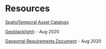 # Resources

[SpatioTemporal Asset Catalogs](https://stacspec.org/)

[Geoblacklight](https://geoblacklight.org/)) - Aug 2020

[Geoportal Requirements Document](https://docs.google.com/document/d/1jXhrnkrQW_CelWTh7ockWfUdgkaSKgftu3P4-0cUP24/edit?usp=sharing) - Aug 2020
